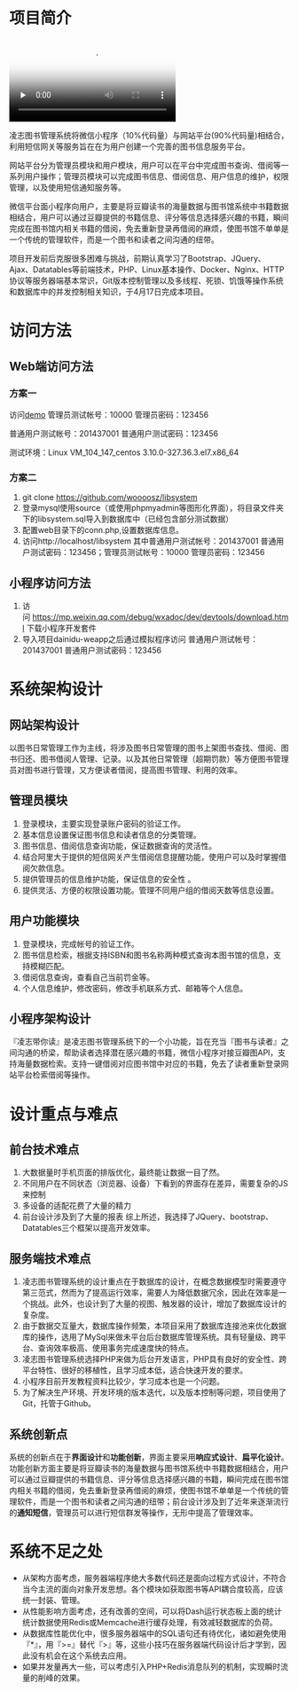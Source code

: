 # 项目简介<video id="video" controls="" preload="none" poster="http://media.w3.org/2010/05/sintel/poster.png">      <source id="mp4" src="http://media.w3.org/2010/05/sintel/trailer.mp4" type="video/mp4">      <source id="webm" src="http://media.w3.org/2010/05/sintel/trailer.webm" type="video/webm">      <source id="ogv" src="http://media.w3.org/2010/05/sintel/trailer.ogv" type="video/ogg">      <p>Your user agent does not support the HTML5 Video element.</p>    </video>凌志图书管理系统将微信小程序（10%代码量）与网站平台(90%代码量)相结合，利用短信网关等服务旨在在为用户创建一个完善的图书信息服务平台。	网站平台分为管理员模块和用户模块，用户可以在平台中完成图书查询、借阅等一系列用户操作；管理员模块可以完成图书信息、借阅信息、用户信息的维护，权限管理，以及使用短信通知服务等。	微信平台面小程序向用户，主要是将豆瓣读书的海量数据与图书馆系统中书籍数据相结合，用户可以通过豆瓣提供的书籍信息、评分等信息选择感兴趣的书籍，瞬间完成在图书馆内相关书籍的借阅，免去重新登录再借阅的麻烦，使图书馆不单单是一个传统的管理软件，而是一个图书和读者之间沟通的纽带。	项目开发前后克服很多困难与挑战，前期认真学习了Bootstrap、JQuery、Ajax、Datatables等前端技术，PHP、Linux基本操作、Docker、Nginx、HTTP协议等服务器端基本常识，Git版本控制管理以及多线程、死锁、饥饿等操作系统和数据库中的并发控制相关知识，于4月17日完成本项目。# 访问方法## Web端访问方法 ### 方案一访问[demo](https://demo.silenx.me/libsystem)管理员测试帐号：10000 管理员密码：123456普通用户测试帐号：201437001 普通用户测试密码：123456测试环境：Linux VM_104_147_centos 3.10.0-327.36.3.el7.x86_64### 方案二1. git clone https://github.com/woooosz/libsystem2. 登录mysql使用source（或使用phpmyadmin等图形化界面），将目录文件夹下的libsystem.sql导入到数据库中（已经包含部分测试数据）3. 配置web目录下的conn.php,设置数据库信息。4. 访问http://localhost/libsystem 其中普通用户测试帐号：201437001 普通用户测试密码：123456；管理员测试帐号：10000 管理员密码：123456## 小程序访问方法1. 访问 https://mp.weixin.qq.com/debug/wxadoc/dev/devtools/download.html 下载小程序开发套件2. 导入项目dainidu-weapp之后通过模拟程序访问普通用户测试帐号：201437001 普通用户测试密码：123456# 系统架构设计## 网站架构设计以图书日常管理工作为主线，将涉及图书日常管理的图书上架图书查找、借阅、图书归还、图书借阅人管理、记录。以及其他日常管理（超期罚款）等方便图书管理员对图书进行管理，又方便读者借阅，提高图书管理、利用的效率。## 管理员模块1. 登录模块，主要实现登录账户密码的验证工作。 2. 基本信息设置保证图书信息和读者信息的分类管理。3. 图书信息、借阅信息查询功能，保证数据查询的灵活性。 4. 结合阿里大于提供的短信网关产生借阅信息提醒功能，使用户可以及时掌握借阅欠款信息。5. 提供管理员的信息维护功能，保证信息的安全性 。 6. 提供灵活、方便的权限设置功能。管理不同用户组的借阅天数等信息设置。## 用户功能模块1. 登录模块，完成帐号的验证工作。2. 图书信息检索，根据支持ISBN和图书名称两种模式查询本图书馆的信息，支持模糊匹配。3. 借阅信息查询，查看自己当前罚金等。4. 个人信息维护，修改密码，修改手机联系方式、邮箱等个人信息。## 小程序架构设计『凌志带你读』是凌志图书管理系统下的一个小功能，旨在充当『图书与读者』之间沟通的桥梁，帮助读者选择潜在感兴趣的书籍，微信小程序对接豆瓣图API，支持海量数据检索。支持一键借阅对应图书馆中对应的书籍，免去了读者重新登录网站平台检索借阅等操作。# 设计重点与难点## 前台技术难点1. 大数据量时手机页面的排版优化，最终能让数据一目了然。2. 不同用户在不同状态（浏览器、设备）下看到的界面存在差异，需要复杂的JS来控制3. 多设备的适配花费了大量的精力4. 前台设计涉及到了大量的报表综上所述，我选择了JQuery、bootstrap、Datatables三个框架以提高开发效率。## 服务端技术难点1. 凌志图书管理系统的设计重点在于数据库的设计，在概念数据模型时需要遵守第三范式，然而为了提高运行效率，需要人为降低数据冗余，因此在效率是一个挑战。此外，也设计到了大量的视图、触发器的设计，增加了数据库设计的复杂度。2. 由于数据交互量大，数据库操作频繁，本项目采用了数据库连接池来优化数据库的操作，选用了MySql来做未平台后台数据库管理系统。具有轻量级、跨平台、查询效率极高、使用事务完成速度快的特点。3. 凌志图书管理系统选择PHP来做为后台开发语言，PHP具有良好的安全性、跨平台特性、很好的移植性，且学习成本低，适合快速开发的要求。4. 小程序目前开发教程资料比较少，学习成本也是一个问题。5. 为了解决生产环境、开发环境的版本迭代，以及版本控制等问题，项目使用了Git，托管于Github。## 系统创新点系统的创新点在于**界面设计**和**功能创新**，界面主要采用**响应式设计**、**扁平化设计**。功能创新方面主要是将豆瓣读书的海量数据与图书馆系统中书籍数据相结合，用户可以通过豆瓣提供的书籍信息、评分等信息选择感兴趣的书籍，瞬间完成在图书馆内相关书籍的借阅，免去重新登录再借阅的麻烦，使图书馆不单单是一个传统的管理软件，而是一个图书和读者之间沟通的纽带；前台设计涉及到了近年来逐渐流行的**通知短信**，管理员可以进行短信群发等操作，无形中提高了管理效率。	# 系统不足之处* 从架构方面考虑，服务器端程序绝大多数代码还是面向过程方式设计，不符合当今主流的面向对象开发思想。各个模块如获取图书等API耦合度较高，应该统一封装、管理。* 从性能影响方面考虑，还有改善的空间，可以将Dash运行状态板上面的统计统计数据使用Redis或Memcache进行缓存处理，有效减轻数据库的负荷。* 从数据库性能优化中，很多服务器端中的SQL语句还有待优化，诸如避免使用『*』，用『>=』替代『>』等，这些小技巧在服务器端代码设计后才学到，因此没有机会在这个系统去应用。* 如果并发量再大一些，可以考虑引入PHP+Redis消息队列的机制，实现瞬时流量的削峰的效果。